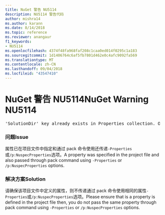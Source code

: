 ```yaml
---
title: NuGet 警告 NU5114
description: NU5114 警告代码
author: mishra14
ms.author: karann
ms.date: 8/14/2018
ms.topic: reference
ms.reviewer: anangaur
f1_keywords:
- NU5114
ms.openlocfilehash: 4374f48fa968faf208c1caa0ed014f0295c1a183
ms.sourcegitcommit: 1d1406764c6af5fb7801d462e0c4afc9092fa569
ms.translationtype: MT
ms.contentlocale: zh-CN
ms.lasthandoff: 09/04/2018
ms.locfileid: "43547410"
---
```

# <a name="nuget-warning-nu5114"></a><span data-ttu-id="a91ba-103">NuGet 警告 NU5114</span><span class="sxs-lookup"><span data-stu-id="a91ba-103">NuGet Warning NU5114</span></span>
<pre>'SolutionDir' key already exists in Properties collection. Overriding value.</pre>

### <a name="issue"></a><span data-ttu-id="a91ba-104">问题</span><span class="sxs-lookup"><span data-stu-id="a91ba-104">Issue</span></span>

<span data-ttu-id="a91ba-105">属性已在项目文件中指定和通过 pack 命令使用还传递`-Properties`或`/p:NuspecProperties`选项。</span><span class="sxs-lookup"><span data-stu-id="a91ba-105">A property was specified in the project file and also passed through pack command using `-Properties` or `/p:NuspecProperties` options.</span></span> 


### <a name="solution"></a><span data-ttu-id="a91ba-106">解决方案</span><span class="sxs-lookup"><span data-stu-id="a91ba-106">Solution</span></span>

<span data-ttu-id="a91ba-107">请确保该项目文件中定义的属性，则不传递通过 pack 命令使用相同的属性`-Properties`或`/p:NuspecProperties`选项。</span><span class="sxs-lookup"><span data-stu-id="a91ba-107">Please ensure that is a property is defined in the project file then, you do not pass the same property through pack command using `-Properties` or `/p:NuspecProperties` options.</span></span> 

